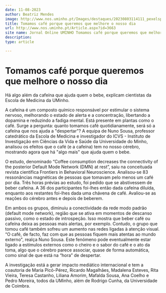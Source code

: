 ```yaml
---
date: 11-08-2023
author: Beatriz Mendes
image: http://www.nos.uminho.pt/Images/destaques/20230803114111_pexelspixabay460257.jpg
title: Tomamos café porque queremos que melhore o nosso dia
url: http://www.nos.uminho.pt/Article.aspx?id=3663
site name: Jornal Online UMINHO Tomamos café porque queremos que melhore o nosso dia
description: 
type: article

---
```

# Tomamos café porque queremos que melhore o nosso dia


  

Há algo além da cafeína que ajuda quem o bebe, explicam cientistas da Escola de Medicina da UMinho.

A cafeína é um composto químico responsável por estimular o sistema nervoso, melhorando o estado de alerta e a concentração, libertando a dopamina e reduzindo a fadiga mental. Está presente em plantas como o café. Surge a pergunta: quanto tomamos café quotidianamente, será só a cafeína que nos ajuda a "despertar"? A equipa de Nuno Sousa, professor catedrático da Escola de Medicina e investigador do ICVS - Instituto de Investigação em Ciências da Vida e Saúde da Universidade do Minho, analisou os efeitos que o café (e a cafeína) tem no nosso cérebro, mostrando agora que há "algo mais" que ajuda quem o bebe.

O estudo, denominado “Coffee consumption decreases the connectivity of the posterior Default Mode Network (DMN) at rest”, saiu na conceituada revista científica Frontiers in Behavioral Neuroscience. Analisou-se 83 ressonâncias magnéticas de pessoas que tomavam pelo menos um café por dia. Três horas prévias ao estudo, foi pedido que se abstivessem de beber cafeína. A 36 dos participantes foi-lhes então dada cafeína diluída, enquanto aos restantes foi-lhes dada uma chávena de café. Avaliou-se as reações do cérebro antes e depois de beberem.

Em ambos os grupos, diminuiu a conectividade da rede modo padrão (default mode network), região que se ativa em momentos de descanso passivo, como o estado de introspeção. Isso mostra que beber café ou cafeína deixa as pessoas mais alertas, por exemplo. Contudo, o grupo que tomou café também sofreu um aumento nas redes ligadas à atenção visual. “O café, de facto, faz com que as pessoas fiquem mais atentas ao mundo externo", realça Nuno Sousa. Este fenómeno pode eventualmente estar ligado a estímulos externos como o cheiro e o sabor do café e o ato da toma, algo que o cérebro parece associar, quase de forma automática, como sinal de que está na “hora” de despertar.

A investigação está a gerar impacto mediático internacional e tem a coautoria de Maria Picó-Pérez, Ricardo Magalhães, Madalena Esteves, Rita Vieira, Teresa Castanho, Liliana Amorim, Mafalda Sousa, Ana Coelho e Pedro Moreira, todos da UMinho, além de Rodrigo Cunha, da Universidade de Coimbra.


